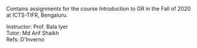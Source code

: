 Contains assignments for the course Introduction to GR in the Fall of 2020 at ICTS-TIFR, Bengaluru.<br>

Instructor: Prof. Bala Iyer<br>
Tutor: Md Arif Shaikh<br>
Refs: D'Inverno
